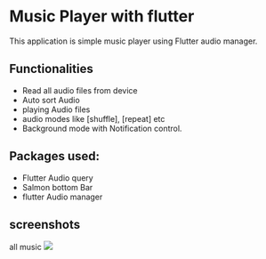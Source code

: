 # Music Player with flutter

This application is simple music player using Flutter audio manager.

## Functionalities
- Read all audio files from device
- Auto sort Audio
- playing Audio files
- audio modes like [shuffle], [repeat] etc
- Background mode with Notification control.

## Packages used:
- Flutter Audio query
- Salmon bottom Bar
- flutter Audio manager

## screenshots
all music
![](images/Screenshot_1642294134.png)


